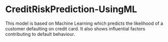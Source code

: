 # CreditRiskPrediction-UsingML
This model is based on Machine Learning which predicts the likelihood of a customer defaulting on credit card. It also shows influential factors contributing to default behaviour.
